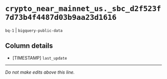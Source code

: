 # `crypto_near_mainnet_us._sbc_d2f523f7d73b4f4487d03b9aa23d1616`
`bq-1` | `bigquery-public-data`

## Column details
* [TIMESTAMP] `last_update`

-------------------------------------------------------------------------------
*Do not make edits above this line.*
